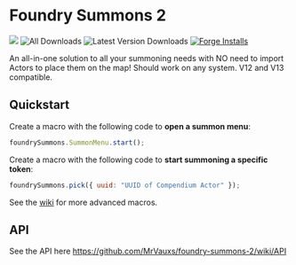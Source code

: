 # Foundry Summons 2

![](https://img.shields.io/endpoint?url=https%3A%2F%2Ffoundryshields.com%2Fversion%3Fstyle%3Dflat%26url%3Dhttps%3A%2F%2Fraw.githubusercontent.com%2FMrVauxs%2Ffoundry-summons-2%2Fmain%2Fmodule.json)
![All Downloads](https://img.shields.io/github/downloads/MrVauxs/foundry-summons-2/total?color=purple&label=All%20Downloads)
![Latest Version Downloads](https://img.shields.io/github/downloads/MrVauxs/foundry-summons-2/latest/total?color=purple&label=Latest%20Version%20Downloads&sort=semver)
[![Forge Installs](https://img.shields.io/badge/dynamic/json?label=Forge%20Installs&query=package.installs&suffix=%25&url=https%3A%2F%2Fforge-vtt.com%2Fapi%2Fbazaar%2Fpackage%2Ffoundry-summons&colorB=4aa94a)](https://forge-vtt.com/bazaar#package=foundry-summons)

An all-in-one solution to all your summoning needs with NO need to import Actors to place them on the map!
Should work on any system. V12 and V13 compatible.

## Quickstart

Create a macro with the following code to **open a summon menu**:

```js
foundrySummons.SummonMenu.start();
```

Create a macro with the following code to **start summoning a specific token**:

```js
foundrySummons.pick({ uuid: "UUID of Compendium Actor" });
```

See the [wiki](https://github.com/MrVauxs/foundry-summons-2/wiki) for more advanced macros.

## API

See the API here https://github.com/MrVauxs/foundry-summons-2/wiki/API
